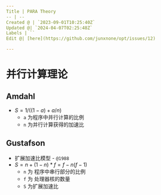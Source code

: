```yaml
---
Title | PARA Theory
-- | --
Created @ | `2023-09-01T10:25:40Z`
Updated @| `2024-04-07T02:25:48Z`
Labels | ``
Edit @| [here](https://github.com/junxnone/opt/issues/12)

---
```

# 并行计算理论

## Amdahl
- $S=1/((1-a) + a/n)$
  - `a` 为程序中并行计算的比例
  - `n` 为并行计算获得的加速比

## Gustafson
- 扩展加速比模型 - `@1988`
- $S = n+ (1-n) * f = f - n(f-1)$ 
  - `n` 为 程序中串行部分的比例
  - `f` 为 处理器核的数量
  - `S` 为扩展加速比


